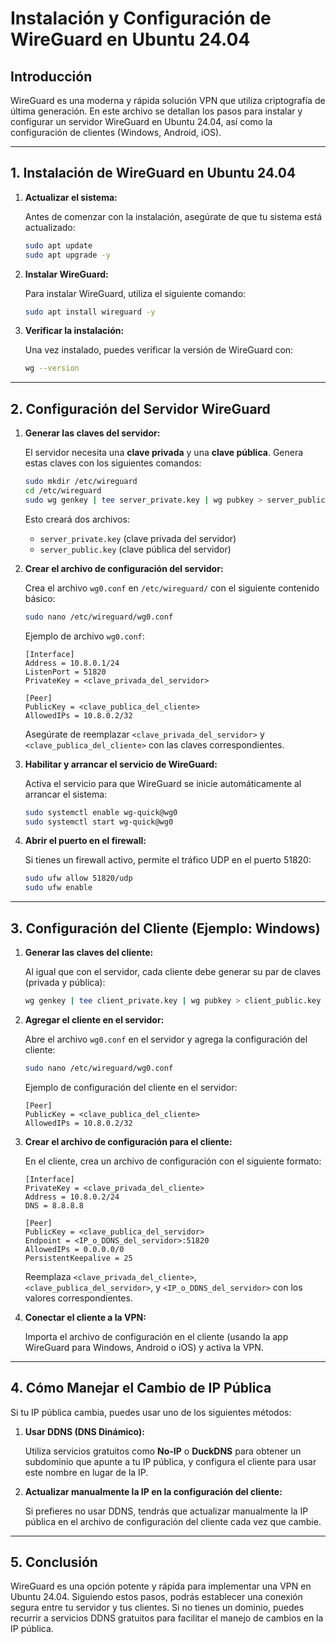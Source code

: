 
# Instalación y Configuración de WireGuard en Ubuntu 24.04

## Introducción
WireGuard es una moderna y rápida solución VPN que utiliza criptografía de última generación. En este archivo se detallan los pasos para instalar y configurar un servidor WireGuard en Ubuntu 24.04, así como la configuración de clientes (Windows, Android, iOS).

---

## 1. Instalación de WireGuard en Ubuntu 24.04

1. **Actualizar el sistema:**

   Antes de comenzar con la instalación, asegúrate de que tu sistema está actualizado:

   ```bash
   sudo apt update
   sudo apt upgrade -y
   ```

2. **Instalar WireGuard:**

   Para instalar WireGuard, utiliza el siguiente comando:

   ```bash
   sudo apt install wireguard -y
   ```

3. **Verificar la instalación:**

   Una vez instalado, puedes verificar la versión de WireGuard con:

   ```bash
   wg --version
   ```

---

## 2. Configuración del Servidor WireGuard

1. **Generar las claves del servidor:**

   El servidor necesita una **clave privada** y una **clave pública**. Genera estas claves con los siguientes comandos:

   ```bash
   sudo mkdir /etc/wireguard
   cd /etc/wireguard
   sudo wg genkey | tee server_private.key | wg pubkey > server_public.key
   ```

   Esto creará dos archivos:
   - `server_private.key` (clave privada del servidor)
   - `server_public.key` (clave pública del servidor)

2. **Crear el archivo de configuración del servidor:**

   Crea el archivo `wg0.conf` en `/etc/wireguard/` con el siguiente contenido básico:

   ```bash
   sudo nano /etc/wireguard/wg0.conf
   ```

   Ejemplo de archivo `wg0.conf`:

   ```
   [Interface]
   Address = 10.8.0.1/24
   ListenPort = 51820
   PrivateKey = <clave_privada_del_servidor>

   [Peer]
   PublicKey = <clave_publica_del_cliente>
   AllowedIPs = 10.8.0.2/32
   ```

   Asegúrate de reemplazar `<clave_privada_del_servidor>` y `<clave_publica_del_cliente>` con las claves correspondientes.

3. **Habilitar y arrancar el servicio de WireGuard:**

   Activa el servicio para que WireGuard se inicie automáticamente al arrancar el sistema:

   ```bash
   sudo systemctl enable wg-quick@wg0
   sudo systemctl start wg-quick@wg0
   ```

4. **Abrir el puerto en el firewall:**

   Si tienes un firewall activo, permite el tráfico UDP en el puerto 51820:

   ```bash
   sudo ufw allow 51820/udp
   sudo ufw enable
   ```

---

## 3. Configuración del Cliente (Ejemplo: Windows)

1. **Generar las claves del cliente:**

   Al igual que con el servidor, cada cliente debe generar su par de claves (privada y pública):

   ```bash
   wg genkey | tee client_private.key | wg pubkey > client_public.key
   ```

2. **Agregar el cliente en el servidor:**

   Abre el archivo `wg0.conf` en el servidor y agrega la configuración del cliente:

   ```bash
   sudo nano /etc/wireguard/wg0.conf
   ```

   Ejemplo de configuración del cliente en el servidor:

   ```
   [Peer]
   PublicKey = <clave_publica_del_cliente>
   AllowedIPs = 10.8.0.2/32
   ```

3. **Crear el archivo de configuración para el cliente:**

   En el cliente, crea un archivo de configuración con el siguiente formato:

   ```
   [Interface]
   PrivateKey = <clave_privada_del_cliente>
   Address = 10.8.0.2/24
   DNS = 8.8.8.8

   [Peer]
   PublicKey = <clave_publica_del_servidor>
   Endpoint = <IP_o_DDNS_del_servidor>:51820
   AllowedIPs = 0.0.0.0/0
   PersistentKeepalive = 25
   ```

   Reemplaza `<clave_privada_del_cliente>`, `<clave_publica_del_servidor>`, y `<IP_o_DDNS_del_servidor>` con los valores correspondientes.

4. **Conectar el cliente a la VPN:**

   Importa el archivo de configuración en el cliente (usando la app WireGuard para Windows, Android o iOS) y activa la VPN.

---

## 4. Cómo Manejar el Cambio de IP Pública

Si tu IP pública cambia, puedes usar uno de los siguientes métodos:

1. **Usar DDNS (DNS Dinámico):**

   Utiliza servicios gratuitos como **No-IP** o **DuckDNS** para obtener un subdominio que apunte a tu IP pública, y configura el cliente para usar este nombre en lugar de la IP.

2. **Actualizar manualmente la IP en la configuración del cliente:**

   Si prefieres no usar DDNS, tendrás que actualizar manualmente la IP pública en el archivo de configuración del cliente cada vez que cambie.

---

## 5. Conclusión

WireGuard es una opción potente y rápida para implementar una VPN en Ubuntu 24.04. Siguiendo estos pasos, podrás establecer una conexión segura entre tu servidor y tus clientes. Si no tienes un dominio, puedes recurrir a servicios DDNS gratuitos para facilitar el manejo de cambios en la IP pública.

